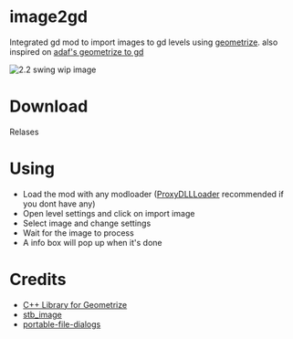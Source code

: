 # image2gd

Integrated gd mod to import images to gd levels using [geometrize](https://www.geometrize.co.uk/).
also inspired on [adaf's geometrize to gd](https://youtu.be/XD5QXuPL-fg)


![2.2 swing wip image](https://cdn.discordapp.com/attachments/651480005536383009/1116882329793744916/image.png)


# Download

Relases

# Using

- Load the mod with any modloader ([ProxyDLLLoader](https://github.com/adafcaefc/ProxyDllLoader/releases/tag/v1.0) recommended if you dont have any)
- Open level settings and click on import image
- Select image and change settings
- Wait for the image to process
- A info box will pop up when it's done

# Credits

- [C++ Library for Geometrize](https://github.com/Tw1ddle/geometrize-lib)
- [stb_image](https://github.com/nothings/stb/blob/master/stb_image.h)
- [portable-file-dialogs](https://github.com/samhocevar/portable-file-dialogs)

